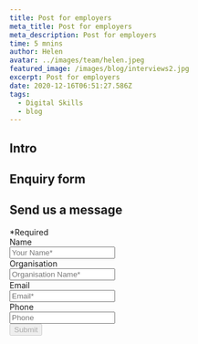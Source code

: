 ```yaml
---
title: Post for employers
meta_title: Post for employers
meta_description: Post for employers
time: 5 mnins
author: Helen
avatar: ../images/team/helen.jpeg
featured_image: /images/blog/interviews2.jpg
excerpt: Post for employers
date: 2020-12-16T06:51:27.586Z
tags:
  - Digital Skills
  - blog
---
```

## Intro


## Enquiry form
<div class="overflow-hidden md:max-w-xs md:mx-auto">
  <div>
    <h2 class="leading-3xl text-2xl">Send us a message</h2>
  </div>
  <form  method="POST" action="https://formspree.io/f/mknqeplz" id="contact-form" class="relative">
    <div class="required-pop-up absolute text-red-100 w-full text-xs leading-xs text-right mb-2 hidden">*Required</div>
    <div>
      <div class="mb-4">
        <label for="full_name" class="sr-only">Name</label>
        <div class="relative">
          <input id="name" name="name" type="text" class="form-input-field rounded block w-full py-2 px-3 border-1 placeholder-black required" placeholder="Your Name*" maxlength="50" data-regex="^[a-zA-Z ]+$" data-valid="false" required/>
          <span class="form-error text-xs leading-xs text-red-100" data-message="Only alphabetical values are allowed" aria-hidden="true" role="alert"></span>
        </div>
      </div>
      <div class="mb-4">
        <label for="org" >Organisation</label>
        <div class="relative">
          <input id="org" name="org" type="text" class="form-input-field rounded block w-full py-2 px-3 border-1 placeholder-black required" placeholder="Organisation Name*" maxlength="80" />
        </div>
      </div>
      <div class="mb-4">
        <label for="email" class="sr-only">Email</label>
        <div class="relative">
          <input name="_replyto" id="email" type="email" class="form-input-field rounded block w-full py-2 px-3 border-1 placeholder-black required" placeholder="Email*" maxlength="50" data-regex="\S+@\S+\.\S+" data-valid="false" required />
          <span class="form-error text-xs leading-xs text-red-100" data-message="Please check if provided email is correct" aria-hidden="true" role="alert"></span>
        </div>
      </div>
      <div class="mb-4">
        <label for="phone" class="sr-only">Phone</label>
        <div class="relative">
          <input id="phone" class="form-input-field rounded block w-full py-2 px-3 border-1 placeholder-black" maxlength="14" placeholder="Phone" data-valid="false" data-regex="^[+0-9]+$"/>
          <span class="form-error text-xs leading-xs text-red-100" data-message="Only numeric values are allowed" aria-hidden="true" role="alert"></span>
        </div>
      </div>
    <div>
      <button type="submit" id="submit" class="contact-btn rounded font-heading font-bold w-full block py-2 px-6 border border-transparent text-white bg-blue-200 hover:bg-blue-100 focus:bg-blue-100 active:bg-blue-100 transition duration-150 ease-in-out" disabled>
        Submit
      </button>
    </div>
  </form>
</div>